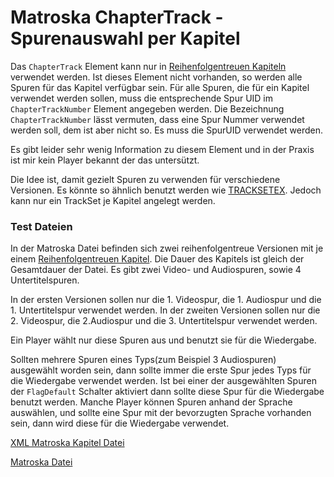 # Matroska ChapterTrack - Spurenauswahl per Kapitel
Das `ChapterTrack` Element kann nur in [Reihenfolgentreuen Kapiteln](OrderedChapters_ger.md) verwendet werden. Ist dieses Element nicht vorhanden, so werden alle Spuren für das Kapitel verfügbar sein. Für alle Spuren, die für ein Kapitel verwendet werden sollen, muss die entsprechende Spur UID im `ChapterTrackNumber` Element angegeben werden. Die Bezeichnung `ChapterTrackNumber` lässt vermuten, dass eine Spur Nummer verwendet werden soll, dem ist aber nicht so. Es muss die SpurUID verwendet werden.

Es gibt leider sehr wenig Information zu diesem Element und in der Praxis ist mir kein Player bekannt der das untersützt.

Die Idee ist, damit gezielt Spuren zu verwenden für verschiedene Versionen. Es könnte so ähnlich benutzt werden wie [TRACKSETEX](TRACKSETEX_ger.md). Jedoch kann nur ein TrackSet je Kapitel angelegt werden.

### Test Dateien
In der Matroska Datei befinden sich zwei reihenfolgentreue Versionen mit je einem [Reihenfolgentreuen Kapitel](OrderedChapters_ger.md). Die Dauer des Kapitels ist gleich der Gesamtdauer der Datei. Es gibt zwei Video- und Audiospuren, sowie 4 Untertitelspuren.

In der ersten Versionen sollen nur die 1. Videospur, die 1. Audiospur und die 1. Untertitelspur verwendet werden. In der zweiten Versionen sollen nur die 2. Videospur, die 2.Audiospur und die 3. Untertitelspur verwendet werden.

Ein Player wählt nur diese Spuren aus und benutzt sie für die Wiedergabe.

Sollten mehrere Spuren eines Typs(zum Beispiel 3 Audiospuren) ausgewählt worden sein, dann sollte immer die erste Spur jedes Typs für die Wiedergabe verwendet werden. Ist bei einer der ausgewählten Spuren der `FlagDefault` Schalter aktiviert dann sollte diese Spur für die Wiedergabe benutzt werden. Manche Player können Spuren anhand der Sprache auswählen, und sollte eine Spur mit der bevorzugten Sprache vorhanden sein, dann wird diese für die Wiedergabe verwendet.

[XML Matroska Kapitel Datei](files/ChapterTrack/ChapterTrack.xml)

[Matroska Datei](files/ChapterTrack/ChapterTrack.mkv)